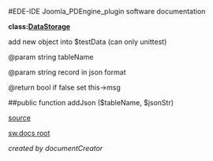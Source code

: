#EDE-IDE Joomla_PDEngine_plugin
software documentation

**class:[DataStorage](../DataStorage.md)**



add new object into $testData (can only unittest)

@param string tableName

@param string record in json format

@return bool if false set this->msg

##public function addJson ($tableName, $jsonStr) 


[source](../../../site/joomlaFrameworkInterface.php)

[sw.docs root](../)

*created by documentCreator*

